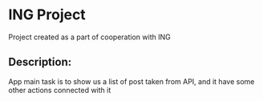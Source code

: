 # ING Project 
Project created as a part of cooperation with ING 

## Description:
App main task is to show us a list of post taken from API, and it have some other actions connected with it
